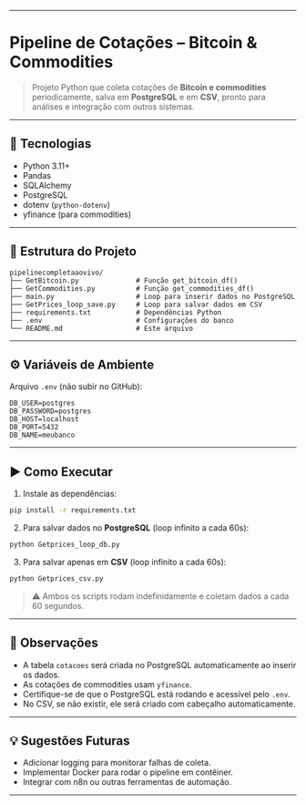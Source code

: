 
---

# Pipeline de Cotações – Bitcoin & Commodities

> Projeto Python que coleta cotações de **Bitcoin e commodities** periodicamente, salva em **PostgreSQL** e em **CSV**, pronto para análises e integração com outros sistemas.

---

## 🔧 Tecnologias

* Python 3.11+
* Pandas
* SQLAlchemy
* PostgreSQL
* dotenv (`python-dotenv`)
* yfinance (para commodities)

---

## 📁 Estrutura do Projeto

```
pipelinecompletaaovivo/
├── GetBitcoin.py              # Função get_bitcoin_df()
├── GetCommodities.py          # Função get_commodities_df()
├── main.py                    # Loop para inserir dados no PostgreSQL
├── GetPrices_loop_save.py     # Loop para salvar dados em CSV
├── requirements.txt           # Dependências Python
├── .env                       # Configurações do banco
└── README.md                  # Este arquivo
```

---

## ⚙️ Variáveis de Ambiente

Arquivo `.env` (não subir no GitHub):

```env
DB_USER=postgres
DB_PASSWORD=postgres
DB_HOST=localhost
DB_PORT=5432
DB_NAME=meubanco
```

---

## ▶️ Como Executar

1. Instale as dependências:

```bash
pip install -r requirements.txt
```

2. Para salvar dados no **PostgreSQL** (loop infinito a cada 60s):

```bash
python Getprices_loop_db.py

```

3. Para salvar apenas em **CSV** (loop infinito a cada 60s):

```bash
python Getprices_csv.py

```

> ⚠️ Ambos os scripts rodam indefinidamente e coletam dados a cada 60 segundos.

---

## 🐍 Observações

* A tabela `cotacoes` será criada no PostgreSQL automaticamente ao inserir os dados.
* As cotações de commodities usam `yfinance`.
* Certifique-se de que o PostgreSQL está rodando e acessível pelo `.env`.
* No CSV, se não existir, ele será criado com cabeçalho automaticamente.

---

## 💡 Sugestões Futuras

* Adicionar logging para monitorar falhas de coleta.
* Implementar Docker para rodar o pipeline em contêiner.
* Integrar com n8n ou outras ferramentas de automação.

---

